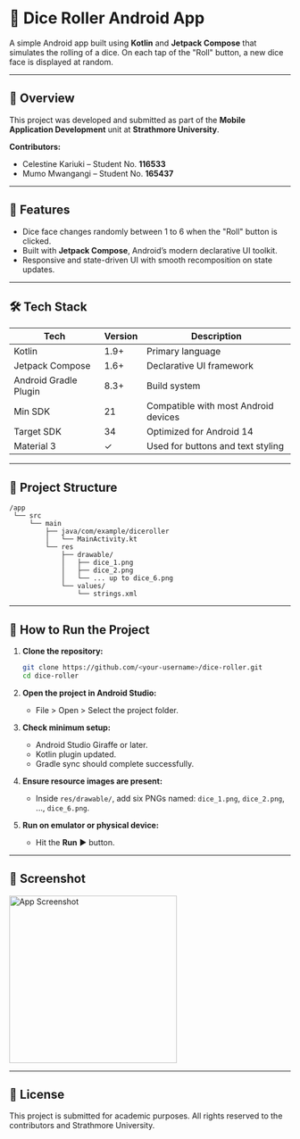 
# 🎲 Dice Roller Android App

A simple Android app built using **Kotlin** and **Jetpack Compose** that simulates the rolling of a dice. On each tap of the "Roll" button, a new dice face is displayed at random.

---

## 📱 Overview

This project was developed and submitted as part of the **Mobile Application Development** unit at **Strathmore University**.

**Contributors:**
- Celestine Kariuki – Student No. **116533**
- Mumo Mwangangi – Student No. **165437**

---

## 🚀 Features

- Dice face changes randomly between 1 to 6 when the "Roll" button is clicked.
- Built with **Jetpack Compose**, Android’s modern declarative UI toolkit.
- Responsive and state-driven UI with smooth recomposition on state updates.

---

## 🛠️ Tech Stack

| Tech | Version | Description |
|------|---------|-------------|
| Kotlin | 1.9+ | Primary language |
| Jetpack Compose | 1.6+ | Declarative UI framework |
| Android Gradle Plugin | 8.3+ | Build system |
| Min SDK | 21 | Compatible with most Android devices |
| Target SDK | 34 | Optimized for Android 14 |
| Material 3 | ✓ | Used for buttons and text styling |

---

## 📁 Project Structure

```plaintext
/app
 └── src
     └── main
         ├── java/com/example/diceroller
         │   └── MainActivity.kt
         └── res
             ├── drawable/
             │   ├── dice_1.png
             │   ├── dice_2.png
             │   └── ... up to dice_6.png
             └── values/
                 └── strings.xml
````

---

## 🔧 How to Run the Project

1. **Clone the repository:**

   ```bash
   git clone https://github.com/<your-username>/dice-roller.git
   cd dice-roller
   ```

2. **Open the project in Android Studio:**

   * File > Open > Select the project folder.

3. **Check minimum setup:**

   * Android Studio Giraffe or later.
   * Kotlin plugin updated.
   * Gradle sync should complete successfully.

4. **Ensure resource images are present:**

   * Inside `res/drawable/`, add six PNGs named: `dice_1.png`, `dice_2.png`, ..., `dice_6.png`.

5. **Run on emulator or physical device:**

   * Hit the **Run** ▶️ button.

---

## 📸 Screenshot

<img src="screenshots/dice_roller_screenshot.png" width="300" alt="App Screenshot" />

---

## 🧾 License

This project is submitted for academic purposes. All rights reserved to the contributors and Strathmore University.

```


